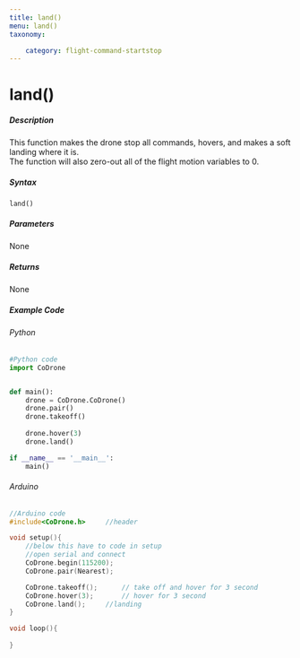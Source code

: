 ```yaml
---
title: land()
menu: land()
taxonomy:

	category: flight-command-startstop
---
```


# land()

##### Description

This function makes the drone stop all commands, hovers, and makes a soft landing where it is. <br />
The function will also zero-out all of the flight motion variables to 0.


##### Syntax
```land()```

##### Parameters

None

##### Returns

None

##### Example Code
###### Python
```python
#Python code
import CoDrone


def main():
	drone = CoDrone.CoDrone()
	drone.pair()
	drone.takeoff()
	
	drone.hover(3)
	drone.land()

if __name__ == '__main__':
	main()

```
###### Arduino
```c
//Arduino code
#include<CoDrone.h>		//header

void setup(){
	//below this have to code in setup
	//open serial and connect
	CoDrone.begin(115200);
	CoDrone.pair(Nearest);

	CoDrone.takeoff();		// take off and hover for 3 second
	CoDrone.hover(3);		// hover for 3 second
	CoDrone.land();		//landing	
}

void loop(){
	
}
```